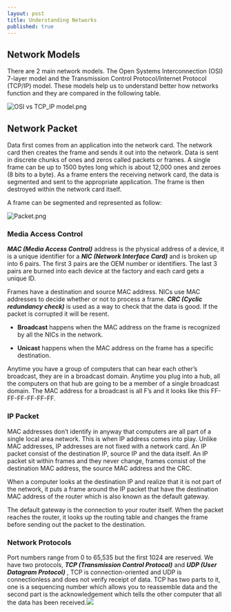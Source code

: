 ```yaml
---
layout: post
title: Understanding Networks
published: true
---
```

## Network Models

There are 2 main network models. The Open Systems Interconnection (OSI) 7-layer model and the Transmission Control Protocol/Internet Protocol (TCP/IP) model. These models help us to understand better how networks function and they are compared in the following table.

![OSI vs TCP_IP model.png](https://raw.githubusercontent.com/ye-song/ye-song.github.io/master/_posts/OSI%20vs%20TCP_IP%20model.png)

## Network Packet

Data first comes from an application into the network card. The network card then creates
the frame and sends it out into the network. Data is sent in discrete chunks of ones and zeros called packets or frames. A single frame can be up to 1500 bytes long which is about 12,000 ones and zeroes (8 bits to a byte). As a frame enters the receiving network card, the data is segmented and sent to the appropriate application. The frame is then destroyed within the network card itself.

A frame can be segmented and represented as follow:

![Packet.png](https://raw.githubusercontent.com/ye-song/ye-song.github.io/master/_posts/Packet.png)


### Media Access Control

_**MAC (Media Access Control)**_ address is the physical address of a device, it is a unique identifier for a _**NIC (Network Interface Card)**_ and is broken up into 6 pairs. The first 3 pairs are the OEM number or identifiers. The last 3 pairs are burned into each device at the factory and each card gets a unique ID.

Frames have a destination and source MAC address. NICs use MAC addresses to decide whether or not to process a frame. _**CRC (Cyclic redundancy check)**_ is used as a way to check that the data is good. If the packet is corrupted it will be resent. 

- **Broadcast** happens when the MAC address on the frame is recognized by all the NICs in the network.

- **Unicast** happens when the MAC address on the frame has a specific destination. 

Anytime you have a group of computers that can hear each other’s broadcast, they are in a broadcast domain. Anytime you plug into a hub, all the computers on that hub are going to be a member of a single broadcast domain. The MAC address for a broadcast is all F’s and it looks like this FF-FF-FF-FF-FF-FF.
    
### IP Packet

MAC addresses don’t identify in anyway that computers are all part of a single local area network. This is when IP address comes into play. Unlike MAC addresses, IP addresses are not fixed with a network card. An IP packet consist of the destination IP, source IP and the data itself. An IP packet sit within frames and they never change, frames consist of the destination MAC address, the source MAC address and the CRC.

When a computer looks at the destination IP and realize that it is not part of the network, it  puts a frame around the IP packet that have the destination MAC address of the router which is also known as the default gateway.

The default gateway is the connection to your router itself. When the packet reaches the router, it looks up the routing table and changes the frame before sending out the packet to the destination.

### Network Protocols

Port numbers range from 0 to 65,535 but the first 1024 are reserved.
We have two protocols, _**TCP (Transmission Control Protocol)**_ and _**UDP (User Datagram Protocol)**_ , TCP is connection-oriented and UDP is connectionless and does not verify receipt of data. TCP has two parts to it, one is a sequencing number which allows you to reassemble data and the second part is the acknowledgement which tells the other computer that all the data has been received.![]({{site.baseurl}}/)

